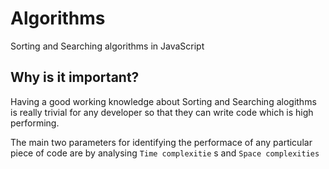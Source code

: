 # Algorithms
Sorting and Searching algorithms in JavaScript

## Why is it important?

Having a good working knowledge about Sorting and Searching alogithms is really trivial for any developer so that they can write code which is high performing.

The main two parameters for identifying the performace of any particular piece of code are by analysing `Time complexitie` s and `Space complexities`
